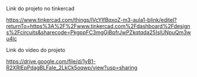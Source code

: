 Link do projeto no tinkercad

https://www.tinkercad.com/things/lVcYIfBqxoZ-m3-aula1-blink/editel?returnTo=https%3A%2F%2Fwww.tinkercad.com%2Fdashboard%2Fdesigns%2Fcircuits&sharecode=PkgppFC3mgGjBpfrJwPZkqtqda25IslUNpuQm3wu4lc

Link do video do projeto 

https://drive.google.com/file/d/1yB1-R2XRlEpPdagBLFaIe_2LkCk5oqwp/view?usp=sharing